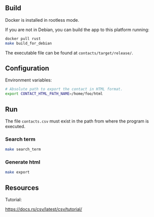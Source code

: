 ## Build

Docker is installed in rootless mode.

If you are not in Debian, you can build the app to this platform running:

```bash
docker pull rust
make build_for_debian
```

The executable file can be found at `contacts/target/release/`.

## Configuration

Environment variables:

```bash
# Absolute path to export the contact in HTML format.
export CONTACT_HTML_PATH_NAME=/home/foo/html
```

## Run

The file `contacts.csv` must exist in the path from where the program is executed.

### Search term

```bash
make search_term
```

### Generate html

```bash
make export
```

## Resources

Tutorial:

<https://docs.rs/csv/latest/csv/tutorial/>
